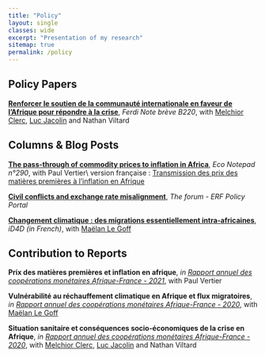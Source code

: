 ```yaml
---
title: "Policy"
layout: single
classes: wide
excerpt: "Presentation of my research"
sitemap: true
permalink: /policy
---
```


## Policy Papers
[**Renforcer le soutien de la communauté internationale en faveur de l’Afrique pour répondre à la crise**](https://ferdi.fr/dl/df-5bVbftTuESzje3KHpERFZLUa/ferdi-b220-renforcer-le-soutien-de-la-communaute-internationale-en-faveur.pdf), *Ferdi Note brève B220*, with [Melchior Clerc](https://ideas.repec.org/e/pcl161.html), [Luc Jacolin](https://www.banque-france.fr/en/economie/economistes-et-chercheurs/luc-jacolin) and Nathan Viltard

## Columns & Blog Posts
[**The pass-through of commodity prices to inflation in Africa**](https://blocnotesdeleco.banque-france.fr/en/blog-entry/pass-through-commodity-prices-inflation-africa), *Eco Notepad n°290*, with Paul Vertier\\
  version française : [Transmission des prix des matières premières à l’inflation en Afrique](https://blocnotesdeleco.banque-france.fr/billet-de-blog/transmission-des-prix-des-matieres-premieres-linflation-en-afrique)

[**Civil conflicts and exchange rate misalignment**](http://theforum.erf.org.eg/2021/10/03/civil-conflicts-exchange-rate-misalignment/), *The forum - ERF Policy Portal*

[**Changement climatique : des migrations essentiellement intra-africaines**](https://ideas4development.org/climat-migrations-afrique/), *iD4D (in French)*, with [Maëlan Le Goff](https://ideas4development.org/auteur/maelan-legoff/) 

## Contribution to Reports
**Prix des matières premières et inflation en afrique**, *in [Rapport annuel des coopérations monétaires Afrique-France - 2021](https://publications.banque-france.fr/liste-chronologique/cooperations-monetaires-afrique-france?year=2022)*, with Paul Vertier

**Vulnérabilité au réchauffement climatique en Afrique et flux migratoires**, *in [Rapport annuel des coopérations monétaires Afrique-France - 2020](https://publications.banque-france.fr/liste-chronologique/cooperations-monetaires-afrique-france?year=2021)*, with [Maëlan Le Goff](https://www.banque-france.fr/maelan-le-goff)

**Situation sanitaire et conséquences socio‑économiques de la crise en Afrique**, *in [Rapport annuel des coopérations monétaires Afrique-France - 2020](https://publications.banque-france.fr/liste-chronologique/cooperations-monetaires-afrique-france?year=2021)*, with [Melchior Clerc](https://ideas.repec.org/e/pcl161.html), [Luc Jacolin](https://www.banque-france.fr/en/economie/economistes-et-chercheurs/luc-jacolin) and Nathan Viltard
